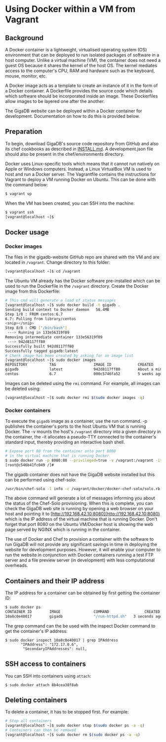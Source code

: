 # Using Docker within a VM from Vagrant

## Background

A Docker container is a lightweight, virtualised operating system (OS)
environment that can be deployed to run isolated packages of software in 
a host computer. Unlike a virtual machine (VM), the container does not need 
a guest OS because it shares the kernel of the host OS. The kernel mediates 
access to the computer's CPU, RAM and hardware such as the keyboard, mouse, 
monitor, etc.

A Docker image acts as a template to create an instance of it in the form of a
Docker container. A Dockerfile provides the source code which details which 
software should be incorporated inside an image. These Dockerfiles allow images 
to be layered one after the another.

The GigaDB website can be deployed within a Docker container for development.
Documentation on how to do this is provided below.

## Preparation

To begin, download GigaDB's source code repository from GitHub and also its
chef cookbooks as described in [INSTALL.md](../docs/INSTALL.md). A development.json
file should also be present in the chef/environments directory.

Docker uses Linux-specific tools which means that it cannot run natively on 
Apple or Windows computers. Instead, a Linux VirtualBox VM is used to host and run 
a Docker server. The Vagrantfile contains the instructions for Vagrant to deploy 
a VM running Docker on Ubuntu. This can be done with the command below:

```bash
$ vagrant up
```

When the VM has been created, you can SSH into the machine:

```bash
$ vagrant ssh
[vagrant@localhost ~]$ 
```

## Docker usage

### Docker images

The files in the gigadb-website GitHub repo are shared with the VM and are
located in `/vagrant`. Change directory to this folder:

```bash
[vagrant@localhost ~]$ cd /vagrant
```

The Ubuntu VM already has the Docker software pre-installed which can be
used to run the Dockerfile in the `/vagrant` directory. Create the Docker 
image from this Dockerfile:

```bash
# This cmd will generate a load of status messages
[vagrant@localhost ~]$ sudo docker build -t gigadb .
Sending build context to Docker daemon   58.4MB
Step 1/8 : FROM centos:6.7
6.7: Pulling from library/centos
<snip></snip>
Step 8/8 : CMD ["/bin/bash"]
 ---> Running in 133e56319f09
Removing intermediate container 133e56319f09
 ---> 942d8117ff80
Successfully built 942d8117ff80
Successfully tagged gigadb:latest
# Check image has been created by asking for an image list
[vagrant@localhost ~]$ sudo docker images
REPOSITORY          TAG                 IMAGE ID            CREATED              SIZE
gigadb              latest              942d8117ff80        About a minute ago   367MB
centos              6.7                 000c5746fa52        5 weeks ago          191MB
```

Images can be deleted using the `rmi` command. For example, all images can be
deleted using:

```bash
[vagrant@localhost ~]$ sudo docker rmi $(sudo docker images -q)
```

### Docker containers

To execute the `gigadb` image as a container, use the run command. -p publishes the 
container's ports to the host Ubuntu VM that is running Docker. The -v mounts the host's 
`/vagrant` directory into a given directory in the container, the -it allocates a 
pseudo-TTY connected to the container's standard input, thereby providing an 
interactive bash shell.

```bash
# Expose port 80 from the container onto port 8080 
# in the virtual machine that is running Docker
$ sudo docker run -p 8080:80 --privileged=true -v /vagrant:/vagrant -it gigadb bash
[root@c546b41fc049 /]# 
```

The gigadb container does not have the GigaDB website installed but this 
can be performed using chef-solo:

```bash
/usr/bin/chef-solo -l info -c /vagrant/docker/docker-chef-solo/solo.rb -j /vagrant/docker/docker-chef-solo/node.json
```

The above command will generate a lot of messages informing you about the status
of the Chef-Solo provisioning. When this is complete, you can check the GigaDB 
web site is running by opening a web browser on your host and pointing it to 
[http://192.168.42.10:8080](http://192.168.42.10:8080) which is the IP address 
of the virtual machine that is running Docker. Don't forget that port 8080 on the
Ubuntu VM/Docker host is showing the web page served by NGINX which is running in 
the container.

The use of Docker and Chef to provision a container with the software to run GigaDB
will not provide any significant savings in time in deploying the website for
development purposes. However, it will enable your computer to run the website in
conjunction with Docker containers running a test FTP server and a file preview server 
(in development) with less computational overheads.

## Containers and their IP address

The IP address for a container can be obtained by first getting the container
ID:

```bash
$ sudo docker ps
CONTAINER ID        IMAGE               COMMAND                CREATED             STATUS              PORTS                    NAMES
10a8c0e40017        gigadb              "/run-httpd.sh"   3 seconds ago       Up 2 seconds        0.0.0.0:8080->80/tcp   goofy_sinoussi 
```

The grep command can the be used with the inspect Docker command to get the
container's IP address:

```
$ sudo docker inspect 10a8c0e40017 | grep IPAddress
       "IPAddress": "172.17.0.6",
        "SecondaryIPAddresses": null,
```

## SSH access to containers

You can SSH into containers using `attach`:

```
$ sudo docker attach 8b4cea38f8ab
```

## Deleting containers

To delete a container, it has to be stopped first. For example:

```bash
# Stop all containers
[vagrant@localhost ~]$ sudo docker stop $(sudo docker ps -a -q)
# Containers can then be removed
[vagrant@localhost ~]$ sudo docker rm $(sudo docker ps -a -q)
```
 
